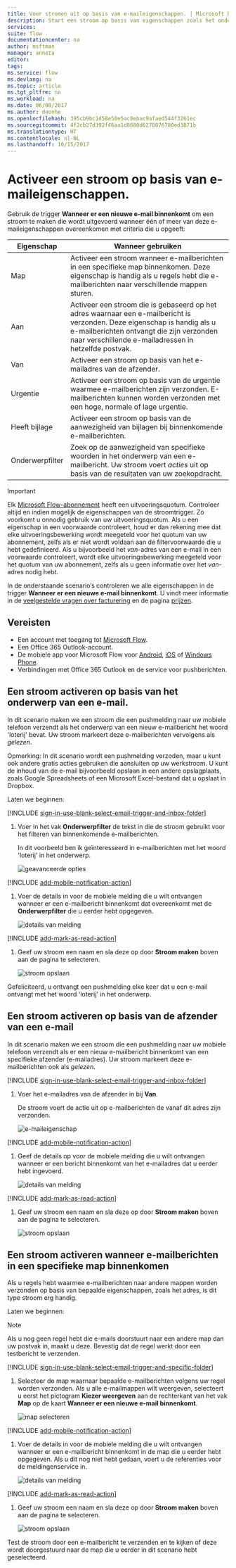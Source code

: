 ```yaml
---
title: Voer stromen uit op basis van e-maileigenschappen. | Microsoft Docs
description: Start een stroom op basis van eigenschappen zoals het onderwerp, de afzender of de ontvanger van een e-mailbericht.
services: 
suite: flow
documentationcenter: na
author: msftman
manager: anneta
editor: 
tags: 
ms.service: flow
ms.devlang: na
ms.topic: article
ms.tgt_pltfrm: na
ms.workload: na
ms.date: 06/08/2017
ms.author: deonhe
ms.openlocfilehash: 395cb9bc1d58e50e5ac8ebac9afaed544f3261ec
ms.sourcegitcommit: 4f2cb27d392f46aa1d8680d6278876780ed3871b
ms.translationtype: HT
ms.contentlocale: nl-NL
ms.lasthandoff: 10/15/2017
---
```

# <a name="trigger-a-flow-based-on-email-properties"></a>Activeer een stroom op basis van e-maileigenschappen.
Gebruik de trigger **Wanneer er een nieuwe e-mail binnenkomt** om een stroom te maken die wordt uitgevoerd wanneer één of meer van deze e-maileigenschappen overeenkomen met criteria die u opgeeft:

| Eigenschap | Wanneer gebruiken |
| --- | --- |
| Map |Activeer een stroom wanneer e-mailberichten in een specifieke map binnenkomen. Deze eigenschap is handig als u regels hebt die e-mailberichten naar verschillende mappen sturen. |
| Aan |Activeer een stroom die is gebaseerd op het adres waarnaar een e-mailbericht is verzonden. Deze eigenschap is handig als u e-mailberichten ontvangt die zijn verzonden naar verschillende e-mailadressen in hetzelfde postvak. |
| Van |Activeer een stroom op basis van het e-mailadres van de afzender. |
| Urgentie |Activeer een stroom op basis van de urgentie waarmee e-mailberichten zijn verzonden. E-mailberichten kunnen worden verzonden met een hoge, normale of lage urgentie. |
| Heeft bijlage |Activeer een stroom op basis van de aanwezigheid van bijlagen bij binnenkomende e-mailberichten. |
| Onderwerpfilter |Zoek op de aanwezigheid van specifieke woorden in het onderwerp van een e-mailbericht. Uw stroom voert *acties* uit op basis van de resultaten van uw zoekopdracht. |

> [!IMPORTANT]
> Elk [Microsoft Flow-abonnement](https://flow.microsoft.com/pricing/) heeft een uitvoeringsquotum. Controleer altijd en indien mogelijk de eigenschappen van de stroomtrigger. Zo voorkomt u onnodig gebruik van uw uitvoeringsquotum. Als u een eigenschap in een voorwaarde controleert, houd er dan rekening mee dat elke uitvoeringsbewerking wordt meegeteld voor het quotum van uw abonnement, zelfs als er niet wordt voldaan aan de filtervoorwaarde die u hebt gedefinieerd. Als u bijvoorbeeld het *van*-adres van een e-mail in een voorwaarde controleert, wordt elke uitvoeringsbewerking meegeteld voor het quotum van uw abonnement, zelfs als u geen informatie over het *van*-adres nodig hebt.
> 
> 

In de onderstaande scenario’s controleren we alle eigenschappen in de trigger **Wanneer er een nieuwe e-mail binnenkomt**. U vindt meer informatie in de [veelgestelde vragen over facturering](billing-questions.md#what-counts-as-a-run) en de pagina [prijzen](https://ms.flow.microsoft.com/pricing/).

## <a name="prerequisites"></a>Vereisten
* Een account met toegang tot [Microsoft Flow](https://flow.microsoft.com).
* Een Office 365 Outlook-account.
* De mobiele app voor Microsoft Flow voor [Android](https://aka.ms/flowmobiledocsandroid), [iOS](https://aka.ms/flowmobiledocsios) of [Windows Phone](https://aka.ms/flowmobilewindows).
* Verbindingen met Office 365 Outlook en de service voor pushberichten.

## <a name="trigger-a-flow-based-on-an-emails-subject"></a>Een stroom activeren op basis van het onderwerp van een e-mail.
In dit scenario maken we een stroom die een pushmelding naar uw mobiele telefoon verzendt als het onderwerp van een nieuw e-mailbericht het woord 'loterij' bevat. Uw stroom markeert deze e-mailberichten vervolgens als *gelezen*.

Opmerking: In dit scenario wordt een pushmelding verzoden, maar u kunt ook andere gratis acties gebruiken die aansluiten op uw werkstroom. U kunt de inhoud van de e-mail bijvoorbeeld opslaan in een andere opslagplaats, zoals Google Spreadsheets of een Microsoft Excel-bestand dat u opslaat in Dropbox.

Laten we beginnen:

[!INCLUDE [sign-in-use-blank-select-email-trigger-and-inbox-folder](includes/sign-in-use-blank-select-email-trigger-and-inbox-folder.md)]

1. Voer in het vak **Onderwerpfilter** de tekst in die de stroom gebruikt voor het filteren van binnenkomende e-mailberichten.
   
     In dit voorbeeld ben ik geïnteresseerd in e-mailberichten met het woord 'loterij' in het onderwerp.
   
    ![geavanceerde opties](./media/email-triggers/email-triggers-subject-text.png)

[!INCLUDE [add-mobile-notification-action](includes/add-mobile-notification-action.md)]

1. Voer de details in voor de mobiele melding die u wilt ontvangen wanneer er een e-mailbericht binnenkomt dat overeenkomt met de **Onderwerpfilter** die u eerder hebt opgegeven.
   
    ![details van melding](./media/email-triggers/email-triggers-4.png)

[!INCLUDE [add-mark-as-read-action](includes/add-mark-as-read-action.md)]

1. Geef uw stroom een naam en sla deze op door **Stroom maken** boven aan de pagina te selecteren.
   
    ![stroom opslaan](./media/email-triggers/email-triggers-subject-notification.png)

Gefeliciteerd, u ontvangt een pushmelding elke keer dat u een e-mail ontvangt met het woord 'loterij' in het onderwerp.

## <a name="trigger-a-flow-based-on-an-emails-sender"></a>Een stroom activeren op basis van de afzender van een e-mail
In dit scenario maken we een stroom die een pushmelding naar uw mobiele telefoon verzendt als er een nieuw e-mailbericht binnenkomt van een specifieke afzender (e-mailadres). Uw stroom markeert deze e-mailberichten ook als *gelezen*.

[!INCLUDE [sign-in-use-blank-select-email-trigger-and-inbox-folder](includes/sign-in-use-blank-select-email-trigger-and-inbox-folder.md)]

1. Voer het e-mailadres van de afzender in bij **Van**.
   
     De stroom voert de actie uit op e-mailberichten de vanaf dit adres zijn verzonden.
   
    ![e-maileigenschap](./media/email-triggers/email-triggers-from.png)

[!INCLUDE [add-mobile-notification-action](includes/add-mobile-notification-action.md)]

1. Geef de details op voor de mobiele melding die u wilt ontvangen wanneer er een bericht binnenkomt van het e-mailadres dat u eerder hebt ingevoerd.
   
    ![details van melding](./media/email-triggers/email-triggers-sender-notification.png)

[!INCLUDE [add-mark-as-read-action](includes/add-mark-as-read-action.md)]

1. Geef uw stroom een naam en sla deze op door **Stroom maken** boven aan de pagina te selecteren.
   
    ![stroom opslaan](./media/email-triggers/email-triggers-sender-5.png)

## <a name="trigger-a-flow-when-emails-arrive-in-a-specific-folder"></a>Een stroom activeren wanneer e-mailberichten in een specifieke map binnenkomen
Als u regels hebt waarmee e-mailberichten naar andere mappen worden verzonden op basis van bepaalde eigenschappen, zoals het adres, is dit type stroom erg handig.

Laten we beginnen:

> [!NOTE]
> Als u nog geen regel hebt die e-mails doorstuurt naar een andere map dan uw postvak in, maakt u deze. Bevestig dat de regel werkt door een testbericht te verzenden.
> 
> 

[!INCLUDE [sign-in-use-blank-select-email-trigger-and-specific-folder](includes/sign-in-use-blank-select-email-trigger-and-specific-folder.md)]

1. Selecteer de map waarnaar bepaalde e-mailberichten volgens uw regel worden verzonden. Als u alle e-mailmappen wilt weergeven, selecteert u eerst het pictogram **Kiezer weergeven** aan de rechterkant van het vak **Map** op de kaart **Wanneer er een nieuwe e-mail binnenkomt**.
   
    ![map selecteren](./media/email-triggers/email-triggers-2.png)

[!INCLUDE [add-mobile-notification-action](includes/add-mobile-notification-action.md)]

1. Voer de details in voor de mobiele melding die u wilt ontvangen wanneer er een e-mailbericht binnenkomt in de map die u eerder hebt opgegeven. Als u dit nog niet hebt gedaan, voert u de referenties voor de meldingenservice in.
   
    ![details van melding](./media/email-triggers/email-triggers-folder-notification.png)

[!INCLUDE [add-mark-as-read-action](includes/add-mark-as-read-action.md)]

1. Geef uw stroom een naam en sla deze op door **Stroom maken** boven aan de pagina te selecteren.
   
    ![stroom opslaan](./media/email-triggers/email-triggers-7.png)

Test de stroom door een e-mailbericht te verzenden en te kijken of deze wordt doorgestuurd naar de map die u eerder in dit scenario hebt geselecteerd.


